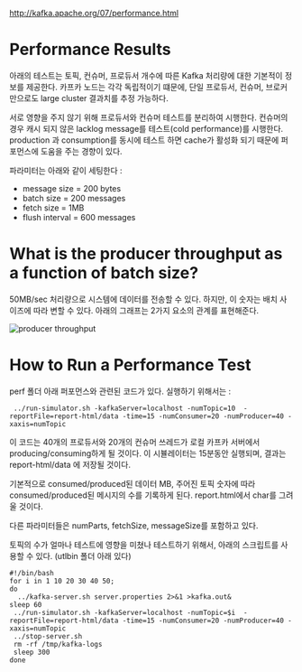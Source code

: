 http://kafka.apache.org/07/performance.html

# Performance Results

아래의 테스트는 토픽, 컨슈머, 프로듀서 개수에 따른 Kafka 처리량에 대한 기본적이 정보를 제공한다. 카프카 노드는 각각 독립적이기 떄문에, 단일 프로듀서, 컨슈머, 브로커 만으로도 large cluster 결과치를 추정 가능하다.

서로 영향을 주지 않기 위해 프로듀서와 컨슈머 테스트를 분리하여 시행한다. 컨슈머의 경우 캐시 되지 않은 lacklog message를 테스트(cold performance)를 시행한다. production 과 consumption를 동시에 테스트 하면 cache가 활성화 되기 때문에 퍼포먼스에 도움을 주는 경향이 있다.

파라미터는 아래와 같이 세팅한다 :

- message size = 200 bytes
- batch size = 200 messages
- fetch size = 1MB
- flush interval = 600 messages

# What is the producer throughput as a function of batch size?

50MB/sec 처리량으로 시스템에 데이터를 전송할 수 있다. 하지만, 이 숫자는 배치 사이즈에 따라 변할 수 있다. 아래의 그래프는 2가지 요소의 관계를 표현해준다.

![producer throughput](http://kafka.apache.org/07/images/onlyBatchSize.jpg)

# How to Run a Performance Test

perf 폴더 아래 퍼포먼스와 관련된 코드가 있다. 실행하기 위해서는 :

     ../run-simulator.sh -kafkaServer=localhost -numTopic=10  -reportFile=report-html/data -time=15 -numConsumer=20 -numProducer=40 -xaxis=numTopic

이 코드는 40개의 프로듀서와 20개의 컨슈머 쓰레드가 로컬 카프카 서버에서 producing/consuming하게 될 것이다. 이 시뷸레이터는 15분동안 실행되며, 결과는 report-html/data 에 저장될 것이다. 

기본적으로 consumed/produced된 데이터 MB, 주어진 토픽 숫자에 따라 consumed/produced된 메시지의 수를 기록하게 된다. report.html에서 char를 그려울 것이다.

다른 파라미터들은 numParts, fetchSize, messageSize를 포함하고 있다.

토픽의 수가 얼마나 테스트에 영향을 미쳤나 테스트하기 위해서, 아래의 스크립트를 사용할 수 있다. (utlbin 폴더 아래 있다)

    #!/bin/bash
    for i in 1 10 20 30 40 50;
    do
      ../kafka-server.sh server.properties 2>&1 >kafka.out&
    sleep 60
     ../run-simulator.sh -kafkaServer=localhost -numTopic=$i  -reportFile=report-html/data -time=15 -numConsumer=20 -numProducer=40 -xaxis=numTopic
     ../stop-server.sh
     rm -rf /tmp/kafka-logs
     sleep 300
    done
